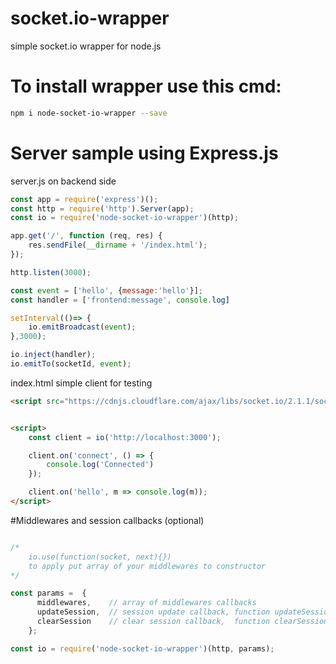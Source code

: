# socket.io-wrapper
simple socket.io wrapper for node.js

# To install wrapper use this cmd:
```bash
npm i node-socket-io-wrapper --save
```
# Server sample using Express.js

server.js on backend side
```js
const app = require('express')();
const http = require('http').Server(app);
const io = require('node-socket-io-wrapper')(http);

app.get('/', function (req, res) {
    res.sendFile(__dirname + '/index.html');
});

http.listen(3000);

const event = ['hello', {message:'hello'}];
const handler = ['frontend:message', console.log]

setInterval(()=> {
    io.emitBroadcast(event);
},3000);

io.inject(handler);
io.emitTo(socketId, event);

```

index.html simple client for testing

```html
<script src="https://cdnjs.cloudflare.com/ajax/libs/socket.io/2.1.1/socket.io.dev.js"></script>


<script>
    const client = io('http://localhost:3000');

    client.on('connect', () => {
        console.log('Connected')
    });

    client.on('hello', m => console.log(m));
</script>
```

#Middlewares and session callbacks (optional)

```js

/*
    io.use(function(socket, next){})
    to apply put array of your middlewares to constructor
*/

const params =  {
      middlewares,    // array of middlewares callbacks
      updateSession,  // session update callback, function updateSession (sessionid) {your code}
      clearSession    // clear session callback,  function clearSession (sessionid) {your code} 
    };

const io = require('node-socket-io-wrapper')(http, params);
```
